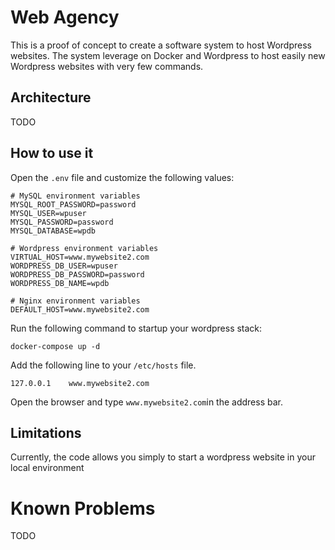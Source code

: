 # Web Agency

This is a proof of concept to create a software system to host Wordpress websites. The system leverage on Docker and Wordpress to host easily new Wordpress websites with very few commands.

## Architecture

TODO

## How to use it

Open the ```.env``` file and customize the following values:

```
# MySQL environment variables
MYSQL_ROOT_PASSWORD=password
MYSQL_USER=wpuser
MYSQL_PASSWORD=password
MYSQL_DATABASE=wpdb

# Wordpress environment variables
VIRTUAL_HOST=www.mywebsite2.com
WORDPRESS_DB_USER=wpuser
WORDPRESS_DB_PASSWORD=password
WORDPRESS_DB_NAME=wpdb

# Nginx environment variables
DEFAULT_HOST=www.mywebsite2.com
```

Run the following command to startup your wordpress stack:

```
docker-compose up -d
```

Add the following line to your ```/etc/hosts``` file.

```
127.0.0.1    www.mywebsite2.com
```

Open the browser and type ```www.mywebsite2.com```in the address bar.

## Limitations

Currently, the code allows you simply to start a wordpress website in your local environment 

# Known Problems

TODO

